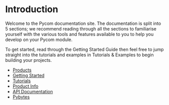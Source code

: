 # Introduction

Welcome to the Pycom documentation site. The documentation is split into 5 sections; we recommend reading through all the sections to familiarise yourself with the various tools and features available to you to help you develop on your Pycom module.

To get started, read through the Getting Started Guide then feel free to jump straight into the tutorials and examples in Tutorials & Examples to begin building your projects.

* [Products](about/products.md)
* [Getting Started](1.-getting-started/gettingstarted.md)
* [Tutorials](4.-tutorials-and-examples/tutorials.md)
* [Product Info](6.-product-info/datasheets.md)
* [API Documentation](5.-firmware-and-api-reference/firmwareapi.md)
* [Pybytes](8.-pybytes/pybytes.md)

